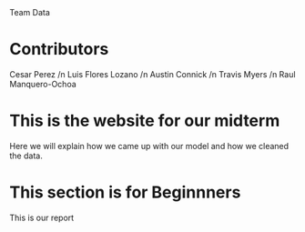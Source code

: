 <html>
  <head>
  Team Data
  </head>
  <body>
    <h1>Contributors</h1>
    <p>Cesar Perez /n
    Luis Flores Lozano /n
    Austin Connick /n
    Travis Myers /n
    Raul Manquero-Ochoa</p>
  <body>
    <h1>This is the website for our midterm</h1>
  </body>
  Here we will explain how we came up with our model and how we cleaned the data.
  <body>
    <h1>This section is for Beginnners</h1>
    <p>This is our report</p>
  </body>
    </html>
